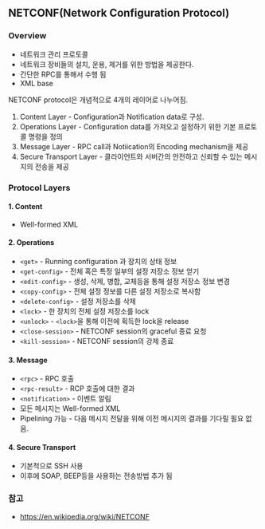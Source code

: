 NETCONF(Network Configuration Protocol)
---

### Overview

* 네트워크 관리 프로토콜
* 네트워크 장비들의 설치, 운용, 제거를 위한 방법을 제공한다.
* 간단한 RPC를 통해서 수행 됨
* XML base

NETCONF protocol은 개념적으로 4개의 레이어로 나누어짐.

1. Content Layer - Configuration과 Notification data로 구성.
2. Operations Layer - Configuration data를 가져오고 설정하기 위한 기본 프로토콜 명령을 정의
3. Message Layer - RPC call과 Notiication의 Encoding mechanism을 제공
4. Secure Transport Layer - 클라이언트와 서버간의 안전하고 신뢰할 수 있는 메시지의 전송을 제공


### Protocol Layers

#### 1. Content

* Well-formed XML

#### 2. Operations

* `<get>` - Running configuration 과 장치의 상태 정보
* `<get-config>` - 전체 혹은 특정 일부의 설정 저장소 정보 얻기
* `<edit-config>` - 생성, 삭제, 병합, 교체등을 통해 설정 저장소 정보 변경
* `<copy-config>` - 전체 설정 정보를 다른 설정 저장소로 복사함
* `<delete-config>` - 설정 저장소를 삭제
* `<lock>` - 한 장치의 전체 설정 저장소를 lock
* `<unlock>` - `<lock>`을 통해 이전에 획득한 lock을 release
* `<close-session>` - NETCONF session의 graceful 종료 요청
* `<kill-session>` - NETCONF session의 강제 종료

#### 3. Message

- `<rpc>` - RPC 호출
- `<rpc-result>` - RCP 호출에 대한 결과
- `<notification>` - 이벤트 알림
- 모든 메시지는 Well-formed XML
- Pipelining 가능 - 다음 메시지 전달을 위해 이전 메시지의 결과를 기다릴 필요 없음.

#### 4. Secure Transport

* 기본적으로 SSH 사용
* 이후에 SOAP, BEEP등을 사용하는 전송방법 추가 됨

### 참고
* https://en.wikipedia.org/wiki/NETCONF


